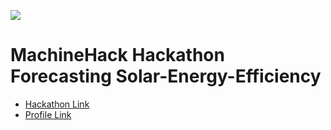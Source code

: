 ![](https://images.pexels.com/photos/159397/solar-panel-array-power-sun-electricity-159397.jpeg?auto=compress&cs=tinysrgb&w=1260&h=750&dpr=2)
# MachineHack Hackathon<br>Forecasting Solar-Energy-Efficiency
- [Hackathon Link](https://machinehack.com/hackathons/forecasting_solar_energy_efficiency_engage_in_the_challenge_and_win/overview)
- [Profile Link]()
